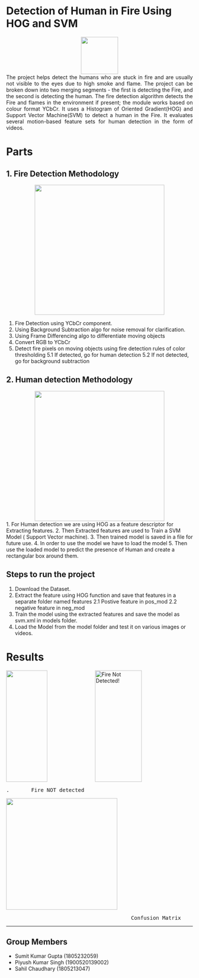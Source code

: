 # Detection of Human in Fire Using HOG and SVM
<div align="center" right-margin="3px">
<img  height="100" src="https://drive.google.com/uc?id=1RL4o86LzwSUdO8FYvBVYtgxrHhoNa_PZ" height="300px" border-radius="5px"> 
</div>
<div left-margin="2px" align="justify">
The project helps detect the humans who are stuck in fire and are usually not visible to the eyes due to high smoke and flame. The project can be broken down into two merging segments - the first is detecting the Fire, and the second is detecting the human. The fire detection algorithm detects the Fire and flames in the environment if present; the module works based on colour format YCbCr. It uses a Histogram of Oriented Gradient(HOG) and Support Vector Machine(SVM) to detect a human in the Fire. It evaluates several motion-based feature sets for human detection in the form of videos.
</div>


# Parts

## 1. Fire Detection Methodology

<div align="center" right-margin="3px">
<img src="https://drive.google.com/uc?id=16Y-p9ARYlMBzK1v8ysobGxnbmckdqg6v" height="350px" border-radius="5px"> 
</div>

1. Fire Detection using YCbCr component.
2. Using Background Subtraction algo for noise removal for clarification. 
3. Using Frame Differencing algo to differentiate moving objects  
4. Convert RGB to YCbCr
5. Detect fire pixels on moving objects using fire detection rules of color thresholding
		5.1  If detected, go for human detection
		5.2  If not detected, go for background subtraction


		
		

## 2. Human detection Methodology
<div align="center" right-margin="3px">
<img src="https://drive.google.com/uc?id=1oSvxLyoWWnewTK1RNbT4Ay4R-2-_JnEC" height="350px" border-radius="5px"> 
</div>
1. For Human detection we are using HOG as a feature descriptor for Extracting features.
2. Then Extracted features are used to Train a SVM Model ( Support Vector machine).
3. Then trained model is saved in a file for future use.
4. In order to use the model we have to load the model
5. Then use the loaded model to predict the presence of Human and create a rectangular box around them.


## Steps to run the project
1. Download the Dataset.
2. Extract the feature using HOG function and save that features in a separate folder named features
	 2.1 Postive feature in pos_mod
	 2.2 negative feature in neg_mod
3. Train the model using the extracted features and save the model as svm.xml in models folder.
4. Load the Model from the model folder and test it on various images or videos.

# Results

<img align="left" src="https://drive.google.com/uc?id=1aPDMU9XpAgjnldY8mzntDQI068GrL0JU" height="300px" width="47%" right-margin="2px"> 
<img alt="Fire Not Detected!"  src="https://drive.google.com/uc?id=1nEL6dA9qveYzmNf5NUPN6AILA2bCspQQ" height="300px" width="50%"> 
<pre>.       Fire NOT detected                                    Fire detected </pre>

<img src="https://drive.google.com/uc?id=1R1HEACk0qtEF9dLhxdGAhMOyS4a4yXnE" height="300px" right-margin="2px">
<pre>                                        Confusion Matrix                       </pre>

<hr>

## Group Members
* Sumit Kumar Gupta (1805232059) 
* Piyush Kumar Singh (1900520139002) 
* Sahil Chaudhary (1805213047)

